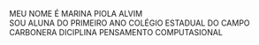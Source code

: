 MEU NOME É MARINA PIOLA ALVIM  
SOU ALUNA DO PRIMEIRO ANO 
COLÉGIO ESTADUAL DO CAMPO CARBONERA 
DICIPLINA PENSAMENTO COMPUTASIONAL
